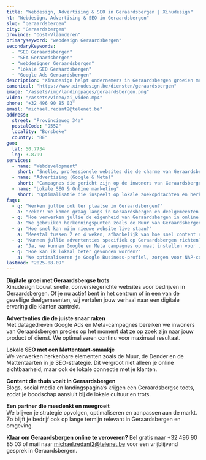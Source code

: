 ```yaml
---
title: "Webdesign, Advertising & SEO in Geraardsbergen | Xinudesign"
h1: "Webdesign, Advertising & SEO in Geraardsbergen"
slug: "geraardsbergen"
city: "Geraardsbergen"
province: "Oost-Vlaanderen"
primaryKeyword: "webdesign Geraardsbergen"
secondaryKeywords:
  - "SEO Geraardsbergen"
  - "SEA Geraardsbergen"
  - "webdesigner Geraardsbergen"
  - "lokale SEO Geraardsbergen"
  - "Google Ads Geraardsbergen"
description: "Xinudesign helpt ondernemers in Geraardsbergen groeien met snelle websites, slimme advertenties en lokale SEO die inspeelt op de eigenheid van de stad en haar deelgemeenten."
canonical: "https://www.xinudesign.be/diensten/geraardsbergen"
image: "/assets/img/landingpages/geraardsbergen.png"
video: "/assets/video/ai_video.mp4"
phone: "+32 496 90 85 03"
email: "michael.redant2@telenet.be"
address:
  street: "Provincieweg 34a"
  postalCode: "9552"
  locality: "Borsbeke"
  country: "BE"
geo:
  lat: 50.7734
  lng: 3.8799
services:
  - name: "Webdevelopment"
    short: "Snelle, professionele websites die de charme van Geraardsbergen vertalen naar digitale impact."
  - name: "Advertising (Google & Meta)"
    short: "Campagnes die gericht zijn op de inwoners van Geraardsbergen en omliggende dorpen."
  - name: "Lokale SEO & Online marketing"
    short: "Optimalisatie die inspeelt op lokale zoekopdrachten en herkenbare Geraardsbergse elementen."
faqs:
  - q: "Werken jullie ook ter plaatse in Geraardsbergen?"
    a: "Zeker! We komen graag langs in Geraardsbergen en deelgemeenten zoals Moerbeke, Onkerzele, Overboelare en Viane voor een persoonlijk gesprek."
  - q: "Hoe verwerken jullie de eigenheid van Geraardsbergen in online strategie?"
    a: "We gebruiken herkenningspunten zoals de Muur van Geraardsbergen, de Mattentaarten en evenementen zoals de Omloop Het Nieuwsblad om herkenning te creëren in je content."
  - q: "Hoe snel kan mijn nieuwe website live staan?"
    a: "Meestal tussen 2 en 4 weken, afhankelijk van hoe snel content en input worden aangeleverd."
  - q: "Kunnen jullie advertenties specifiek op Geraardsbergen richten?"
    a: "Ja, we kunnen Google en Meta campagnes op maat instellen voor inwoners van Geraardsbergen en omliggende regio’s."
  - q: "Hoe kan ik lokaal beter gevonden worden?"
    a: "We optimaliseren je Google Business-profiel, zorgen voor NAP-consistentie en verwerken zoekwoorden zoals 'webdesigner Geraardsbergen' in je content."
lastmod: "2025-08-09"
---
```


**Digitale groei met Geraardsbergse trots**  
Xinudesign bouwt snelle, conversiegerichte websites voor bedrijven in Geraardsbergen. Of je nu actief bent in het centrum of in een van de gezellige deelgemeenten, wij vertalen jouw verhaal naar een digitale ervaring die klanten aantrekt.

**Advertenties die de juiste snaar raken**  
Met datagedreven Google Ads en Meta-campagnes bereiken we inwoners van Geraardsbergen precies op het moment dat ze op zoek zijn naar jouw product of dienst. We optimaliseren continu voor maximaal resultaat.

**Lokale SEO met een Mattentaart-smaakje**  
We verwerken herkenbare elementen zoals de Muur, de Dender en de Mattentaarten in je SEO-strategie. Dit vergroot niet alleen je online zichtbaarheid, maar ook de lokale connectie met je klanten.

**Content die thuis voelt in Geraardsbergen**  
Blogs, social media en landingspagina’s krijgen een Geraardsbergse toets, zodat je boodschap aansluit bij de lokale cultuur en trots.

**Een partner die meedenkt en meegroeit**  
We blijven je strategie opvolgen, optimaliseren en aanpassen aan de markt. Zo blijft je bedrijf ook op lange termijn relevant in Geraardsbergen en omgeving.

**Klaar om Geraardsbergen online te veroveren?**
Bel gratis naar +32 496 90 85 03 of mail naar michael.redant2@telenet.be voor een vrijblijvend gesprek in Geraardsbergen.
